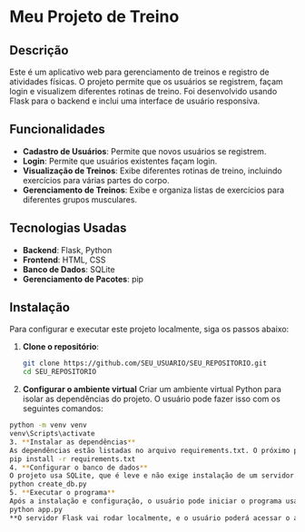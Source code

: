 # Meu Projeto de Treino

## Descrição

Este é um aplicativo web para gerenciamento de treinos e registro de atividades físicas. O projeto permite que os usuários se registrem, façam login e visualizem diferentes rotinas de treino. Foi desenvolvido usando Flask para o backend e inclui uma interface de usuário responsiva.

## Funcionalidades

- **Cadastro de Usuários**: Permite que novos usuários se registrem.
- **Login**: Permite que usuários existentes façam login.
- **Visualização de Treinos**: Exibe diferentes rotinas de treino, incluindo exercícios para várias partes do corpo.
- **Gerenciamento de Treinos**: Exibe e organiza listas de exercícios para diferentes grupos musculares.

## Tecnologias Usadas

- **Backend**: Flask, Python
- **Frontend**: HTML, CSS
- **Banco de Dados**: SQLite
- **Gerenciamento de Pacotes**: pip

## Instalação

Para configurar e executar este projeto localmente, siga os passos abaixo:

1. **Clone o repositório**:
   ```bash
   git clone https://github.com/SEU_USUARIO/SEU_REPOSITORIO.git
   cd SEU_REPOSITORIO
2. **Configurar o ambiente virtual**
Criar um ambiente virtual Python para isolar as dependências do projeto. O usuário pode fazer isso com os seguintes comandos:
```bash
python -m venv venv
venv\Scripts\activate
3. **Instalar as dependências**
As dependências estão listadas no arquivo requirements.txt. O próximo passo é instalar essas dependências usando pip:
pip install -r requirements.txt
4. **Configurar o banco de dados**
O projeto usa SQLite, que é leve e não exige instalação de um servidor de banco de dados. Para criar o banco de dados, pode ser necessário rodar os scripts de configuração:
python create_db.py
5. **Executar o programa**
Após a instalação e configuração, o usuário pode iniciar o programa usando o comando:
python app.py
**O servidor Flask vai rodar localmente, e o usuário poderá acessar o aplicativo através do navegador no endereço http://127.0.0.1:5000.**
